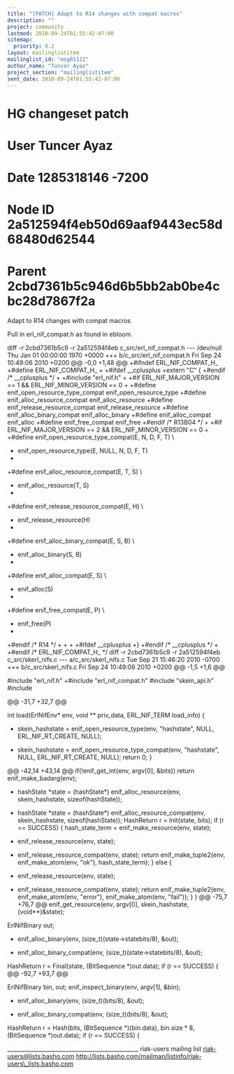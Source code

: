 ```yaml
---
title: "[PATCH] Adapt to R14 changes with compat macros"
description: ""
project: community
lastmod: 2010-09-24T01:55:42-07:00
sitemap:
  priority: 0.2
layout: mailinglistitem
mailinglist_id: "msg01122"
author_name: "Tuncer Ayaz"
project_section: "mailinglistitem"
sent_date: 2010-09-24T01:55:42-07:00
---
```



# HG changeset patch
# User Tuncer Ayaz 
# Date 1285318146 -7200
# Node ID 2a512594f4eb50d69aaf9443ec58d68480d62544
# Parent 2cbd7361b5c946d6b5bb2ab0be4cbc28d7867f2a
Adapt to R14 changes with compat macros

Pull in erl\_nif\_compat.h as found in ebloom.

diff -r 2cbd7361b5c9 -r 2a512594f4eb c\_src/erl\_nif\_compat.h
--- /dev/null Thu Jan 01 00:00:00 1970 +0000
+++ b/c\_src/erl\_nif\_compat.h Fri Sep 24 10:49:06 2010 +0200
@@ -0,0 +1,48 @@
+#ifndef ERL\_NIF\_COMPAT\_H\_
+#define ERL\_NIF\_COMPAT\_H\_
+
+#ifdef \_\_cplusplus
+extern "C" {
+#endif /\* \_\_cplusplus \*/
+
+#include "erl\_nif.h"
+
+#if ERL\_NIF\_MAJOR\_VERSION == 1 && ERL\_NIF\_MINOR\_VERSION == 0
+
+#define enif\_open\_resource\_type\_compat enif\_open\_resource\_type
+#define enif\_alloc\_resource\_compat enif\_alloc\_resource
+#define enif\_release\_resource\_compat enif\_release\_resource
+#define enif\_alloc\_binary\_compat enif\_alloc\_binary
+#define enif\_alloc\_compat enif\_alloc
+#define enif\_free\_compat enif\_free
+#endif /\* R13B04 \*/
+
+#if ERL\_NIF\_MAJOR\_VERSION == 2 && ERL\_NIF\_MINOR\_VERSION == 0
+
+#define enif\_open\_resource\_type\_compat(E, N, D, F, T) \
+ enif\_open\_resource\_type(E, NULL, N, D, F, T)
+
+#define enif\_alloc\_resource\_compat(E, T, S) \
+ enif\_alloc\_resource(T, S)
+
+#define enif\_release\_resource\_compat(E, H) \
+ enif\_release\_resource(H)
+
+#define enif\_alloc\_binary\_compat(E, S, B) \
+ enif\_alloc\_binary(S, B)
+
+#define enif\_alloc\_compat(E, S) \
+ enif\_alloc(S)
+
+#define enif\_free\_compat(E, P) \
+ enif\_free(P)
+
+#endif /\* R14 \*/
+
+
+
+#ifdef \_\_cplusplus
+}
+#endif /\* \_\_cplusplus \*/
+
+#endif /\* ERL\_NIF\_COMPAT\_H\_ \*/
diff -r 2cbd7361b5c9 -r 2a512594f4eb c\_src/skerl\_nifs.c
--- a/c\_src/skerl\_nifs.c Tue Sep 21 15:46:20 2010 -0700
+++ b/c\_src/skerl\_nifs.c Fri Sep 24 10:49:06 2010 +0200
@@ -1,5 +1,6 @@
 
 #include "erl\_nif.h"
+#include "erl\_nif\_compat.h"
 #include "skein\_api.h"
 #include 
 
@@ -31,7 +32,7 @@
 
 int load(ErlNifEnv\* env, void \*\* priv\_data, ERL\_NIF\_TERM load\_info)
 {
- skein\_hashstate = enif\_open\_resource\_type(env, "hashstate", NULL, 
ERL\_NIF\_RT\_CREATE, NULL);
+ skein\_hashstate = enif\_open\_resource\_type\_compat(env, "hashstate", NULL, 
ERL\_NIF\_RT\_CREATE, NULL);
 return 0;
 }
 
@@ -42,14 +43,14 @@
 if(!enif\_get\_int(env, argv[0], &bits))
 return enif\_make\_badarg(env);
 
- hashState \*state = (hashState\*) enif\_alloc\_resource(env, skein\_hashstate, 
sizeof(hashState));
+ hashState \*state = (hashState\*) enif\_alloc\_resource\_compat(env, 
skein\_hashstate, sizeof(hashState));
 HashReturn r = Init(state, bits);
 if (r == SUCCESS) {
 hash\_state\_term = enif\_make\_resource(env, state);
- enif\_release\_resource(env, state);
+ enif\_release\_resource\_compat(env, state);
 return enif\_make\_tuple2(env, enif\_make\_atom(env, "ok"), 
hash\_state\_term);
 } else {
- enif\_release\_resource(env, state);
+ enif\_release\_resource\_compat(env, state);
 return enif\_make\_tuple2(env, enif\_make\_atom(env, "error"), 
enif\_make\_atom(env, "fail"));
 }
 }
@@ -75,7 +76,7 @@
 enif\_get\_resource(env, argv[0], skein\_hashstate, (void\*\*)&state);
 
 ErlNifBinary out;
- enif\_alloc\_binary(env, (size\_t)(state->statebits/8), &out);
+ enif\_alloc\_binary\_compat(env, (size\_t)(state->statebits/8), &out);
 
 HashReturn r = Final(state, (BitSequence \*)out.data);
 if (r == SUCCESS) {
@@ -92,7 +93,7 @@
 
 ErlNifBinary bin, out;
 enif\_inspect\_binary(env, argv[1], &bin);
- enif\_alloc\_binary(env, (size\_t)(bits/8), &out);
+ enif\_alloc\_binary\_compat(env, (size\_t)(bits/8), &out);
 
 HashReturn r = Hash(bits, (BitSequence \*)(bin.data), bin.size \* 8, 
(BitSequence \*)out.data);
 if (r == SUCCESS) {

\_\_\_\_\_\_\_\_\_\_\_\_\_\_\_\_\_\_\_\_\_\_\_\_\_\_\_\_\_\_\_\_\_\_\_\_\_\_\_\_\_\_\_\_\_\_\_
riak-users mailing list
riak-users@lists.basho.com
http://lists.basho.com/mailman/listinfo/riak-users\_lists.basho.com

